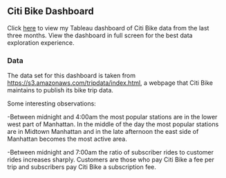 ## Citi Bike Dashboard

Click [here](https://public.tableau.com/profile/alex.matthiessen#!/vizhome/Citi_Bike_HW/Dashboard1) to view my Tableau dashboard of Citi Bike data from the last three months. View the dashboard in full screen for the best data exploration experience.

### Data

The data set for this dashboard is taken from https://s3.amazonaws.com/tripdata/index.html, a webpage that Citi Bike maintains to publish its bike trip data.



Some interesting observations:

-Between midnight and 4:00am the most popular stations are in the lower west part of Manhattan. In the middle of the day the most popular stations are in Midtown Manhattan and in the late afternoon the east side of Manhattan becomes the most active area.

-Between midnight and 7:00am the ratio of subscriber rides to customer rides increases sharply. Customers are those who pay Citi Bike a fee per trip and subscribers pay Citi Bike a subscription fee.
